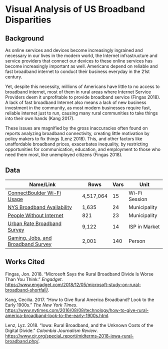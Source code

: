 Visual Analysis of US Broadband Disparities
================

Background
----------

As online services and devices become increasingly ingrained and necessary in our lives in the modern world, the Internet infrastructure and service providers that connect our devices to these online services has become increasingly important as well. Americans depend on reliable and fast broadband internet to conduct their business everyday in the 21st century.

Yet, despite this necessity, millions of Americans have little to no access to broadband internet, most of them in rural areas where Internet Service Providers deem it unprofitable to provide broadband service (Fingas 2018). A lack of fast broadband Internet also means a lack of new business investment in the community, as most modern businesses require fast, reliable internet just to run, causing many rural communities to take things into their own hands (Kang 2017).

These issues are magnified by the gross inaccuracies often found on reports analyzing broadband connectivity, creating little motivation by policy makers to fix things (Lenz 2018). This, and other factors like unaffordable broadband prices, exacerbates inequality, by restricting opportunities for communication, education, and employment to those who need them most, like unemployed citizens (Fingas 2018).

Data
----

| Name/Link                                                                                                               | Rows      | Vars | Unit          |
|-------------------------------------------------------------------------------------------------------------------------|-----------|------|---------------|
| [ConnectBoulder Wi-Fi Usage](http://data.opencolorado.org/dataset/boulder-connect-boulder-wifi-usage)                   | 4,517,064 | 15   | Wi-Fi Session |
| [NYS Broadband Availability](https://data.ny.gov/Economic-Development/Broadband-Availability-By-Municipality/sjc6-ftj4) | 1,635     | 24   | Municipality  |
| [People Without Internet](https://www.kaggle.com/madaha/people-without-internet)                                        | 821       | 23   | Municipality  |
| [Urban Rate Broadband Survey](https://public.opendatasoft.com/explore/dataset/urban-rate-broadband-survey/table/)       | 9,122     | 14   | ISP in Market |
| [Gaming, Jobs, and Broadband Survey](http://www.pewinternet.org/dataset/june-2015-gaming-jobs-broadband/)               | 2,001     | 140  | Person        |

Works Cited
-----------

Fingas, Jon. 2018. “Microsoft Says the Rural Broadband Divide Is Worse Than You Think.” *Engadget*. <https://www.engadget.com/2018/12/05/microsoft-study-on-rural-broadband-shortfall/>.

Kang, Cecilia. 2017. “How to Give Rural America Broadband? Look to the Early 1900s.” *The New York Times*. <https://www.nytimes.com/2016/08/08/technology/how-to-give-rural-america-broadband-look-to-the-early-1900s.html>.

Lenz, Lyz. 2018. “Iowa: Rural Broadband, and the Unknown Costs of the Digital Divide.” *Colombia Journalism Review*. <https://www.cjr.org/special_report/midterms-2018-iowa-rural-broadband.php/>.
